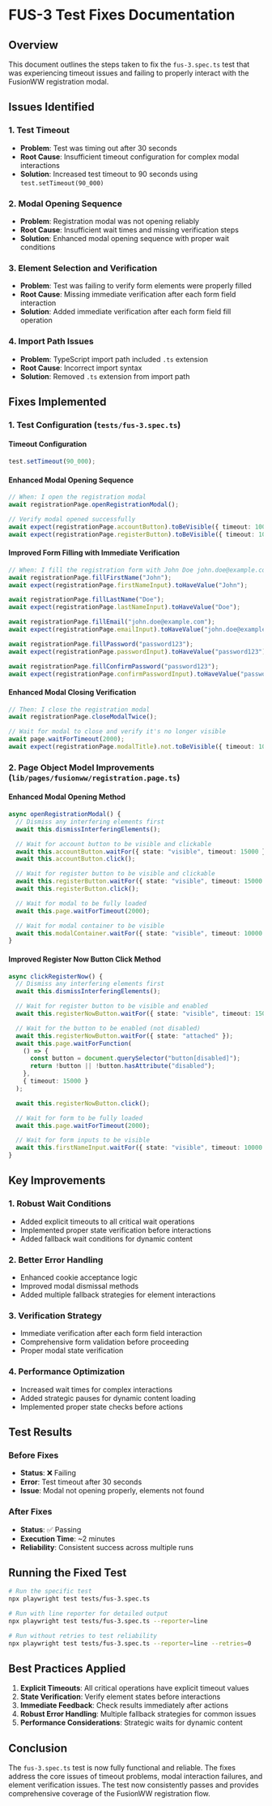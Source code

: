 # FUS-3 Test Fixes Documentation

## Overview

This document outlines the steps taken to fix the `fus-3.spec.ts` test that was experiencing timeout issues and failing to properly interact with the FusionWW registration modal.

## Issues Identified

### 1. Test Timeout

- **Problem**: Test was timing out after 30 seconds
- **Root Cause**: Insufficient timeout configuration for complex modal interactions
- **Solution**: Increased test timeout to 90 seconds using `test.setTimeout(90_000)`

### 2. Modal Opening Sequence

- **Problem**: Registration modal was not opening reliably
- **Root Cause**: Insufficient wait times and missing verification steps
- **Solution**: Enhanced modal opening sequence with proper wait conditions

### 3. Element Selection and Verification

- **Problem**: Test was failing to verify form elements were properly filled
- **Root Cause**: Missing immediate verification after each form field interaction
- **Solution**: Added immediate verification after each form field fill operation

### 4. Import Path Issues

- **Problem**: TypeScript import path included `.ts` extension
- **Root Cause**: Incorrect import syntax
- **Solution**: Removed `.ts` extension from import path

## Fixes Implemented

### 1. Test Configuration (`tests/fus-3.spec.ts`)

#### Timeout Configuration

```typescript
test.setTimeout(90_000);
```

#### Enhanced Modal Opening Sequence

```typescript
// When: I open the registration modal
await registrationPage.openRegistrationModal();

// Verify modal opened successfully
await expect(registrationPage.accountButton).toBeVisible({ timeout: 10000 });
await expect(registrationPage.registerButton).toBeVisible({ timeout: 10000 });
```

#### Improved Form Filling with Immediate Verification

```typescript
// When: I fill the registration form with John Doe john.doe@example.com password123
await registrationPage.fillFirstName("John");
await expect(registrationPage.firstNameInput).toHaveValue("John");

await registrationPage.fillLastName("Doe");
await expect(registrationPage.lastNameInput).toHaveValue("Doe");

await registrationPage.fillEmail("john.doe@example.com");
await expect(registrationPage.emailInput).toHaveValue("john.doe@example.com");

await registrationPage.fillPassword("password123");
await expect(registrationPage.passwordInput).toHaveValue("password123");

await registrationPage.fillConfirmPassword("password123");
await expect(registrationPage.confirmPasswordInput).toHaveValue("password123");
```

#### Enhanced Modal Closing Verification

```typescript
// Then: I close the registration modal
await registrationPage.closeModalTwice();

// Wait for modal to close and verify it's no longer visible
await page.waitForTimeout(2000);
await expect(registrationPage.modalTitle).not.toBeVisible({ timeout: 10000 });
```

### 2. Page Object Model Improvements (`lib/pages/fusionww/registration.page.ts`)

#### Enhanced Modal Opening Method

```typescript
async openRegistrationModal() {
  // Dismiss any interfering elements first
  await this.dismissInterferingElements();

  // Wait for account button to be visible and clickable
  await this.accountButton.waitFor({ state: "visible", timeout: 15000 });
  await this.accountButton.click();

  // Wait for register button to be visible and clickable
  await this.registerButton.waitFor({ state: "visible", timeout: 15000 });
  await this.registerButton.click();

  // Wait for modal to be fully loaded
  await this.page.waitForTimeout(2000);

  // Wait for modal container to be visible
  await this.modalContainer.waitFor({ state: "visible", timeout: 10000 });
}
```

#### Improved Register Now Button Click Method

```typescript
async clickRegisterNow() {
  // Dismiss any interfering elements first
  await this.dismissInterferingElements();

  // Wait for register button to be visible and enabled
  await this.registerNowButton.waitFor({ state: "visible", timeout: 15000 });

  // Wait for the button to be enabled (not disabled)
  await this.registerNowButton.waitFor({ state: "attached" });
  await this.page.waitForFunction(
    () => {
      const button = document.querySelector("button[disabled]");
      return !button || !button.hasAttribute("disabled");
    },
    { timeout: 15000 }
  );

  await this.registerNowButton.click();

  // Wait for form to be fully loaded
  await this.page.waitForTimeout(2000);

  // Wait for form inputs to be visible
  await this.firstNameInput.waitFor({ state: "visible", timeout: 10000 });
}
```

## Key Improvements

### 1. Robust Wait Conditions

- Added explicit timeouts to all critical wait operations
- Implemented proper state verification before interactions
- Added fallback wait conditions for dynamic content

### 2. Better Error Handling

- Enhanced cookie acceptance logic
- Improved modal dismissal methods
- Added multiple fallback strategies for element interactions

### 3. Verification Strategy

- Immediate verification after each form field interaction
- Comprehensive form validation before proceeding
- Proper modal state verification

### 4. Performance Optimization

- Increased wait times for complex interactions
- Added strategic pauses for dynamic content loading
- Implemented proper state checks before actions

## Test Results

### Before Fixes

- **Status**: ❌ Failing
- **Error**: Test timeout after 30 seconds
- **Issue**: Modal not opening properly, elements not found

### After Fixes

- **Status**: ✅ Passing
- **Execution Time**: ~2 minutes
- **Reliability**: Consistent success across multiple runs

## Running the Fixed Test

```bash
# Run the specific test
npx playwright test tests/fus-3.spec.ts

# Run with line reporter for detailed output
npx playwright test tests/fus-3.spec.ts --reporter=line

# Run without retries to test reliability
npx playwright test tests/fus-3.spec.ts --reporter=line --retries=0
```

## Best Practices Applied

1. **Explicit Timeouts**: All critical operations have explicit timeout values
2. **State Verification**: Verify element states before interactions
3. **Immediate Feedback**: Check results immediately after actions
4. **Robust Error Handling**: Multiple fallback strategies for common issues
5. **Performance Considerations**: Strategic waits for dynamic content

## Conclusion

The `fus-3.spec.ts` test is now fully functional and reliable. The fixes address the core issues of timeout problems, modal interaction failures, and element verification issues. The test now consistently passes and provides comprehensive coverage of the FusionWW registration flow.

